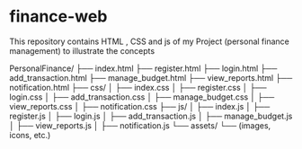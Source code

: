 # finance-web
This repository contains HTML , CSS and js of my Project (personal finance management) to illustrate the concepts


PersonalFinance/
├── index.html
├── register.html
├── login.html
├── add_transaction.html
├── manage_budget.html
├── view_reports.html
├── notification.html
├── css/
│   ├── index.css
│   ├── register.css
│   ├── login.css
│   ├── add_transaction.css
│   ├── manage_budget.css
│   ├── view_reports.css
│   ├── notification.css
├── js/
│   ├── index.js
│   ├── register.js
│   ├── login.js
│   ├── add_transaction.js
│   ├── manage_budget.js
│   ├── view_reports.js
│   ├── notification.js
└── assets/
    └── (images, icons, etc.)
